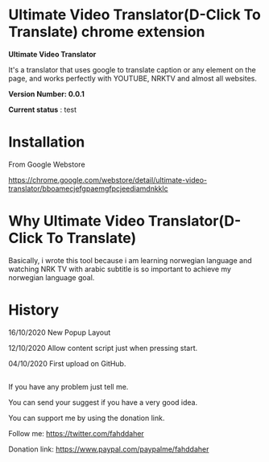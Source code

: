 # Ultimate Video Translator(D-Click To Translate) chrome extension

**Ultimate Video Translator**

It's a translator that uses google to translate caption or any element on the page, and works perfectly with YOUTUBE, NRKTV and almost all websites.

**Version Number: 0.0.1**

**Current status** : test

# Installation

From Google Webstore

https://chrome.google.com/webstore/detail/ultimate-video-translator/bboamecjefgpaemgfpcjeediamdnkklc

# Why Ultimate Video Translator(D-Click To Translate)

Basically, i wrote this tool because i am learning norwegian language and watching NRK TV with arabic subtitle is so important to achieve my norwegian language goal.

# History

16/10/2020 New Popup Layout

12/10/2020 Allow content script just when pressing start.

04/10/2020 First upload on GitHub.

##

If you have any problem just tell me.

You can send your suggest if you have a very good idea.

You can support me by using the donation link.

Follow me:
https://twitter.com/fahddaher

Donation link:
https://www.paypal.com/paypalme/fahddaher
